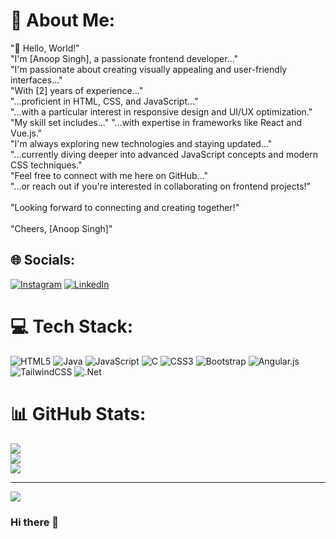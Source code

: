 # 💫 About Me:
 "👋 Hello, World!"<br>"I'm [Anoop Singh], a passionate frontend developer..."<br> "I'm passionate about creating visually appealing and user-friendly interfaces..."<br>"With [2] years of experience..."<br>"...proficient in HTML, CSS, and JavaScript..."<br> "...with a particular interest in responsive design and UI/UX optimization."<br> "My skill set includes..." "...with expertise in frameworks like React and Vue.js."<br> "I'm always exploring new technologies and staying updated..."<br> "...currently diving deeper into advanced JavaScript concepts and modern CSS techniques."<br>"Feel free to connect with me here on GitHub..."<br> "...or reach out if you're interested in collaborating on frontend projects!"<br><br>"Looking forward to connecting and creating together!"<br><br>"Cheers, [Anoop Singh]"


## 🌐 Socials:
[![Instagram](https://img.shields.io/badge/Instagram-%23E4405F.svg?logo=Instagram&logoColor=white)](https://instagram.com/anoopsingh.35) [![LinkedIn](https://img.shields.io/badge/LinkedIn-%230077B5.svg?logo=linkedin&logoColor=white)](https://linkedin.com/in/https://www.linkedin.com/in/anoop-kushwaha-7b7a35258?lipi=urn%3Ali%3Apage%3Ad_flagship3_profile_view_base_contact_details%3BNjlvrArrQBeyf%2BNwZg0heA%3D%3D) 

# 💻 Tech Stack:
![HTML5](https://img.shields.io/badge/html5-%23E34F26.svg?style=for-the-badge&logo=html5&logoColor=white) ![Java](https://img.shields.io/badge/java-%23ED8B00.svg?style=for-the-badge&logo=openjdk&logoColor=white) ![JavaScript](https://img.shields.io/badge/javascript-%23323330.svg?style=for-the-badge&logo=javascript&logoColor=%23F7DF1E) ![C](https://img.shields.io/badge/c-%2300599C.svg?style=for-the-badge&logo=c&logoColor=white) ![CSS3](https://img.shields.io/badge/css3-%231572B6.svg?style=for-the-badge&logo=css3&logoColor=white) ![Bootstrap](https://img.shields.io/badge/bootstrap-%238511FA.svg?style=for-the-badge&logo=bootstrap&logoColor=white) ![Angular.js](https://img.shields.io/badge/angular.js-%23E23237.svg?style=for-the-badge&logo=angularjs&logoColor=white) ![TailwindCSS](https://img.shields.io/badge/tailwindcss-%2338B2AC.svg?style=for-the-badge&logo=tailwind-css&logoColor=white) ![.Net](https://img.shields.io/badge/.NET-5C2D91?style=for-the-badge&logo=.net&logoColor=white)
# 📊 GitHub Stats:
![](https://github-readme-stats.vercel.app/api?username=AnoopSingh87&theme=dark&hide_border=true&include_all_commits=true&count_private=true)<br/>
![](https://github-readme-streak-stats.herokuapp.com/?user=AnoopSingh87&theme=dark&hide_border=true)<br/>
![](https://github-readme-stats.vercel.app/api/top-langs/?username=AnoopSingh87&theme=dark&hide_border=true&include_all_commits=true&count_private=true&layout=compact)

---
[![](https://visitcount.itsvg.in/api?id=AnoopSingh87&icon=2&color=3)](https://visitcount.itsvg.in)

<!-- Proudly created with GPRM ( https://gprm.itsvg.in ) -->
### Hi there 👋

<!--
**AnoopSingh87/AnoopSingh87** is a ✨ _special_ ✨ repository because its `README.md` (this file) appears on your GitHub profile.

Here are some ideas to get you started:

- 🔭 I’m currently working on ...
- 🌱 I’m currently learning ...
- 👯 I’m looking to collaborate on ...
- 🤔 I’m looking for help with ...
- 💬 Ask me about ...
- 📫 How to reach me: ...
- 😄 Pronouns: ...
- ⚡ Fun fact: ...
-->
